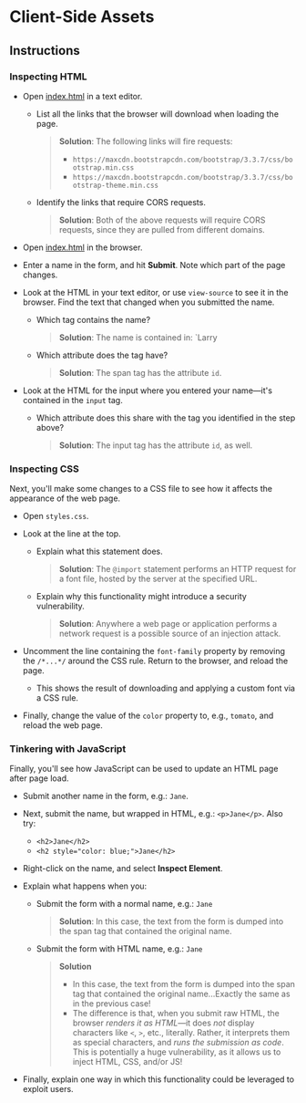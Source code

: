 # Client-Side Assets

## Instructions

### Inspecting HTML
- Open [index.html](index.html) in a text editor.
  - List all the links that the browser will download when loading the page.
    > **Solution**: The following links will fire requests:
    >  - `https://maxcdn.bootstrapcdn.com/bootstrap/3.3.7/css/bootstrap.min.css`
    >  - `https://maxcdn.bootstrapcdn.com/bootstrap/3.3.7/css/bootstrap-theme.min.css`
  - Identify the links that require CORS requests.
    > **Solution**: Both of the above requests will require CORS requests, since they are pulled from different domains.

- Open [index.html](index.html) in the browser.

- Enter a name in the form, and hit **Submit**. Note which part of the page changes.

- Look at the HTML in your text editor, or use `view-source` to see it in the browser. Find the text that changed when you submitted the name.
  - Which tag contains the name?
    > **Solution**: The name is contained in: `<span id="name-target">Larry</span>
  - Which attribute does the tag have?
    > **Solution**: The span tag has the attribute `id`.

- Look at the HTML for the input where you entered your name—it's contained in the `input` tag.
  - Which attribute does this share with the tag you identified in the step above?
    > **Solution**: The input tag has the attribute `id`, as well.

### Inspecting CSS
Next, you'll make some changes to a CSS file to see how it affects the appearance of the web page.

- Open `styles.css`. 

- Look at the line at the top. 
  - Explain what this statement does.
    > **Solution**: The `@import` statement performs an HTTP request for a font file, hosted by the server at the specified URL.
  - Explain why this functionality might introduce a security vulnerability.
    > **Solution**: Anywhere a web page or application performs a network request is a possible source of an injection attack.

- Uncomment the line containing the `font-family` property by removing the `/*...*/` around the CSS rule. Return to the browser, and reload the page.
  - This shows the result of downloading and applying a custom font via a CSS rule.

- Finally, change the value of the `color` property to, e.g., `tomato`, and reload the web page.

### Tinkering with JavaScript
Finally, you'll see how JavaScript can be used to update an HTML page after page load.

- Submit another name in the form, e.g.: `Jane`.

- Next, submit the name, but wrapped in HTML, e.g.: `<p>Jane</p>`. Also try:
  - `<h2>Jane</h2>`
  - `<h2 style="color: blue;">Jane</h2>`

- Right-click on the name, and select **Inspect Element**.

- Explain what happens when you:
  - Submit the form with a normal name, e.g.: `Jane`
    > **Solution**: In this case, the text from the form is dumped into the span tag that contained the original name.
  - Submit the form with HTML name, e.g.: `Jane`
    > **Solution**
    >  - In this case, the text from the form is dumped into the span tag that contained the original name...Exactly the same as in the previous case!
    >  - The difference is that, when you submit raw HTML, the browser _renders it as HTML_—it does _not_ display characters like `<`, `>`, etc., literally. Rather, it interprets them as special characters, and _runs the submission as code_. This is potentially a huge vulnerability, as it allows us to inject HTML, CSS, and/or JS!
  
- Finally, explain one way in which this functionality could be leveraged to exploit users.
